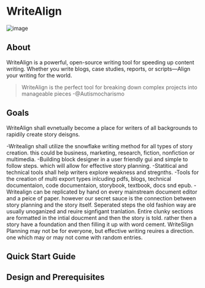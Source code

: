 # WriteAlign
![image](https://github.com/Autismocharismo/WriteAlign/assets/45924118/c7aafec4-db86-41d6-b79d-9453051cd53b)



## About
WriteAlign is a powerful, open-source writing tool for speeding up content writing. Whether you write blogs, case studies, reports, or scripts&mdash;Align your writing for the world.
> WriteAlign is the perfect tool for breaking down complex projects into manageable pieces -@Autismocharismo
## Goals
WriteAlign shall evnetually become a place for writers of all backgrounds to rapidily create story deisgns.

-Writealign shall utilize the snowflake writing method for all types of story creation. this could be business, marketing, research, fiction, nonfiction or multimedia.
-Building block designer in a user friendly gui and simple to follow steps. which will allow for effective story planning.
-Statitical and technical tools shall help writers explore weakness and stregnths.
-Tools for the creation of multi export types inlcuding pdfs, blogs, technical documentaion, code documentaion, storybook, textbook, docs snd epub.
-Writealign can be replicated by hand on every mainstream document editor and a peice of paper. however our secret sauce is the connection between story planning and the story itself. Seperated steps the old fashion way are usually unoganized and reuire signfigant tranlation. Entire clunky sections are formatted in the intial doucment and then the story is told. rather then a story have a foundation and then filling it up with word cement. WriteSlign Planning may not be for everyone, but effective writing reuires a direction. one which may or may not come with random entries.



## Quick Start Guide



## Design and Prerequisites
